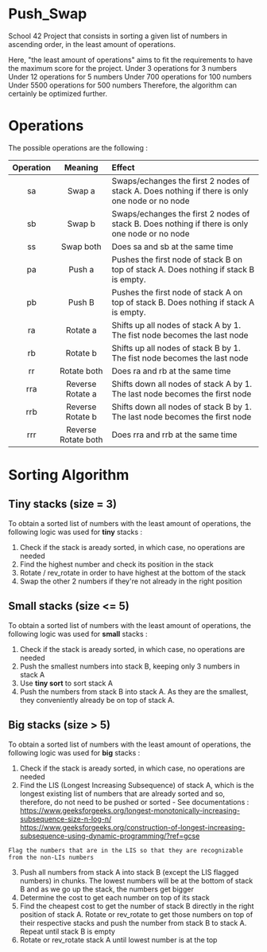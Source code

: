 # Push_Swap

School 42 Project that consists in sorting a given list of numbers in ascending order, in the least amount of operations.

Here, "the least amount of operations" aims to fit the requirements to have the maximum score for the project.
Under    3 operations for   3 numbers
Under   12 operations for   5 numbers
Under  700 operations for 100 numbers
Under 5500 operations for 500 numbers
Therefore, the algorithm can certainly be optimized further.


# Operations

The possible operations are the following :

| Operation | Meaning | Effect |
| :---------: | :----: | :------------- |
| sa  | Swap a | Swaps/echanges the first 2 nodes of stack A. Does nothing if there is only one node or no node |
| sb | Swap b | Swaps/echanges the first 2 nodes of stack B. Does nothing if there is only one node or no node |
| ss | Swap both | Does sa and sb at the same time |
| pa | Push a | Pushes the first node of stack B on top of stack A. Does nothing if stack B is empty. |
| pb | Push B | Pushes the first node of stack A on top of stack B. Does nothing if stack A is empty. |
| ra | Rotate a | Shifts up all nodes of stack A by 1. The fist node becomes the last node |
| rb | Rotate b | Shifts up all nodes of stack B by 1. The fist node becomes the last node |
| rr | Rotate both | Does ra and rb at the same time |
| rra | Reverse Rotate a | Shifts down all nodes of stack A by 1. The last node becomes the first node |
| rrb | Reverse Rotate b | Shifts down all nodes of stack B by 1. The last node becomes the first node |
| rrr | Reverse Rotate both | Does rra and rrb at the same time |


# Sorting Algorithm

## Tiny stacks (size = 3)
To obtain a sorted list of numbers with the least amount of operations, the following logic was used for **tiny** stacks :
  1. Check if the stack is aready sorted, in which case, no operations are needed
  2. Find the highest number and check its position in the stack
  3. Rotate / rev_rotate in order to have highest at the bottom of the stack
  4. Swap the other 2 numbers if they're not already in the right position

## Small stacks (size <= 5)
To obtain a sorted list of numbers with the least amount of operations, the following logic was used for **small** stacks :
  1. Check if the stack is aready sorted, in which case, no operations are needed
  2. Push the smallest numbers into stack B, keeping only 3 numbers in stack A
  3. Use **tiny sort** to sort stack A
  4. Push the numbers from stack B into stack A. As they are the smallest, they conveniently already be on top of       stack A.

## Big stacks (size > 5)
To obtain a sorted list of numbers with the least amount of operations, the following logic was used for **big** stacks :
  1. Check if the stack is aready sorted, in which case, no operations are needed
  2. Find the LIS (Longest Increasing Subsequence) of stack A, which is the longest existing list of numbers that      are already sorted and so, therefore, do not need to be pushed or sorted
    - See documentations : 
      https://www.geeksforgeeks.org/longest-monotonically-increasing-subsequence-size-n-log-n/
      https://www.geeksforgeeks.org/construction-of-longest-increasing-subsequence-using-dynamic-programming/?ref=gcse
    
    Flag the numbers that are in the LIS so that they are recognizable from the non-LIs numbers
  3. Push all numbers from stack A into stack B (except the LIS flagged numbers) in chunks. The lowest numbers          will be at the bottom of stack B and as we go up the stack, the numbers get bigger
  4. Determine the cost to get each number on top of its stack
  5. Find the cheapest cost to get the number of stack B directly in the right position of stack A. Rotate or           rev_rotate to get those numbers on top of their respective stacks and push the number from stack B to stack       A. Repeat until stack B is empty
  6. Rotate or rev_rotate stack A until lowest number is at the top
